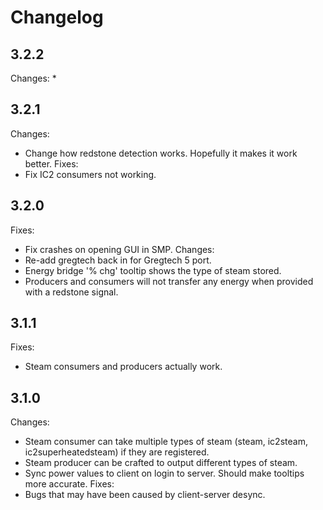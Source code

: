 Changelog
=========

3.2.2
-----
Changes:
*

3.2.1
-----
Changes:
* Change how redstone detection works. Hopefully it makes it work better.
Fixes:
* Fix IC2 consumers not working.

3.2.0
-----
Fixes:
* Fix crashes on opening GUI in SMP.
Changes:
* Re-add gregtech back in for Gregtech 5 port.
* Energy bridge '% chg' tooltip shows the type of steam stored.
* Producers and consumers will not transfer any energy when provided with a redstone signal.

3.1.1
-----
Fixes:
* Steam consumers and producers actually work.

3.1.0
------
Changes:
* Steam consumer can take multiple types of steam (steam, ic2steam, ic2superheatedsteam) if they are registered.
* Steam producer can be crafted to output different types of steam.
* Sync power values to client on login to server. Should make tooltips more accurate.
Fixes:
* Bugs that may have been caused by client-server desync.
